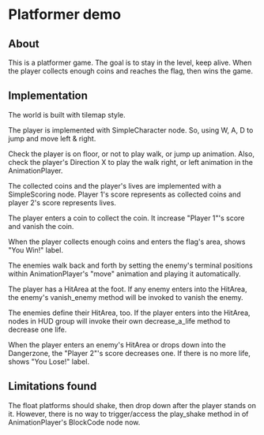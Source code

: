 # Platformer demo

## About

This is a platformer game. The goal is to stay in the level, keep alive.
When the player collects enough coins and reaches the flag, then wins
the game.

## Implementation

The world is built with tilemap style.

The player is implemented with SimpleCharacter node. So, using W, A, D to jump
and move left & right.

Check the player is on floor, or not to play walk, or jump up animation. Also,
check the player's Direction X to play the walk right, or left animation in the
AnimationPlayer.

The collected coins and the player's lives are implemented with a SimpleScoring
node. Player 1's score represents as collected coins and player 2's score
represents lives.

The player enters a coin to collect the coin. It increase "Player 1"'s score and
vanish the coin.

When the player collects enough coins and enters the flag's area, shows "You
Win!" label.

The enemies walk back and forth by setting the enemy's terminal positions within
AnimationPlayer's "move" animation and playing it automatically.

The player has a HitArea at the foot. If any enemy enters into the HitArea, the
enemy's vanish_enemy method will be invoked to vanish the enemy.

The enemies define their HitArea, too. If the player enters into the HitArea,
nodes in HUD group will invoke their own decrease_a_life method to decrease one
life.

When the player enters an enemy's HitArea or drops down into the Dangerzone, the
"Player 2"'s score decreases one. If there is no more life, shows "You Lose!"
label.

## Limitations found

The float platforms should shake, then drop down after the player stands on it.
However, there is no way to trigger/access the play_shake method in of
AnimationPlayer's BlockCode node now.
